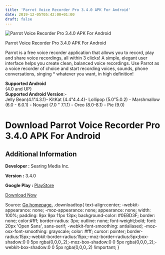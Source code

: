 ```yaml
---
title: 'Parrot Voice Recorder Pro 3.4.0 APK For Android'
date: 2019-12-05T05:42:00+01:00
draft: false
---
```


![Parrot Voice Recorder Pro 3.4.0 APK For Android](https://i2.wp.com/apkhome.net/wp-content/uploads/2019/12/Parrot-Voice-Recorder-Pro-3.4.0.png "Parrot Voice Recorder Pro 3.4.0 APK For Android")

  

Parrot Voice Recorder Pro 3.4.0 APK For Android

Parrot is a free voice recorder application that allows you to record, play and share voice recordings, all within 3 clicks! A simple, elegant user interface helps you create clean, balanced voice recordings. Use Parrot as a voice recorder of choice and start recording voices, sounds, phone conversations, singing \* whatever you want, in high definition!

**Supported Android**  
{4.0 and UP}  
**Supported Android Version**:-  
Jelly Bean(4.1"4.3.1)- KitKat (4.4"4.4.4)- Lollipop (5.0"5.0.2) - Marshmallow (6.0 - 6.0.1) - Nougat (7.0 " 7.1.1) - Oreo (8.0-8.1) - Pie (9.0)

Download Parrot Voice Recorder Pro 3.4.0 APK For Android
========================================================

Additional Information
----------------------

**Developer :** Searing Media Inc.

**Version :** 3.4.0

**Google Play :** [PlayStore](https://play.google.com/store/apps/details?id=com.SearingMedia.Parrot)

  

[Download Now](https://store4app.co/post/parrot-voice-recorder-pro-3-4-0-apk-for-android_1575453744)

  
Source: [Go homepage.](https://store4app.co/post/parrot-voice-recorder-pro-3-4-0-apk-for-android_1575453744) .downloadtop{ text-align:center; -webkit-appearance: none; -moz-appearance: none; appearance: none; width: 100%; padding: 9px 9px 11px 13px; background-color: #0EBD3F; border: none; color:#fff; border-radius: 3px; outline: none; font-weight;bold; font: 20px 'Open Sans', sans-serif; -webkit-font-smoothing: antialiased; -moz-osx-font-smoothing: grayscale; color: #fff; cursor: pointer; border-radius:15px;-webkit-border-radius:15px;-moz-border-radius:5px;box-shadow:0 0 5px rgba(0,0,0,.2);-moz-box-shadow:0 0 5px rgba(0,0,0,.2);-webkit-box-shadow:0 0 5px rgba(0,0,0,.2) !important; }